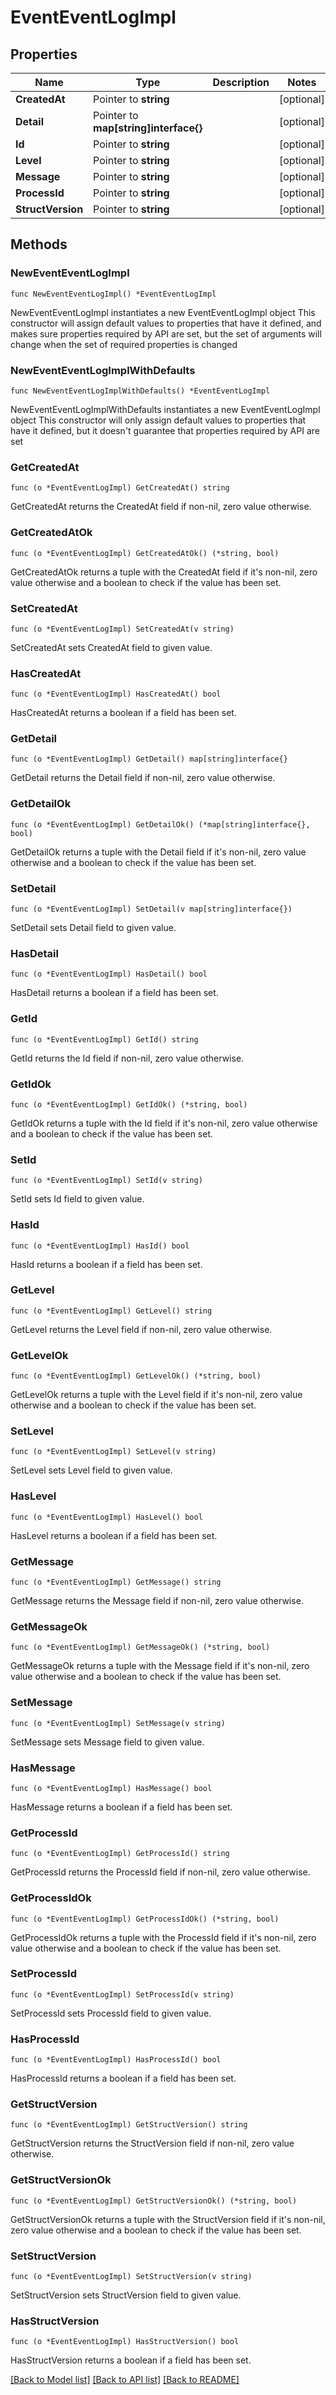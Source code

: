 # EventEventLogImpl

## Properties

Name | Type | Description | Notes
------------ | ------------- | ------------- | -------------
**CreatedAt** | Pointer to **string** |  | [optional] 
**Detail** | Pointer to **map[string]interface{}** |  | [optional] 
**Id** | Pointer to **string** |  | [optional] 
**Level** | Pointer to **string** |  | [optional] 
**Message** | Pointer to **string** |  | [optional] 
**ProcessId** | Pointer to **string** |  | [optional] 
**StructVersion** | Pointer to **string** |  | [optional] 

## Methods

### NewEventEventLogImpl

`func NewEventEventLogImpl() *EventEventLogImpl`

NewEventEventLogImpl instantiates a new EventEventLogImpl object
This constructor will assign default values to properties that have it defined,
and makes sure properties required by API are set, but the set of arguments
will change when the set of required properties is changed

### NewEventEventLogImplWithDefaults

`func NewEventEventLogImplWithDefaults() *EventEventLogImpl`

NewEventEventLogImplWithDefaults instantiates a new EventEventLogImpl object
This constructor will only assign default values to properties that have it defined,
but it doesn't guarantee that properties required by API are set

### GetCreatedAt

`func (o *EventEventLogImpl) GetCreatedAt() string`

GetCreatedAt returns the CreatedAt field if non-nil, zero value otherwise.

### GetCreatedAtOk

`func (o *EventEventLogImpl) GetCreatedAtOk() (*string, bool)`

GetCreatedAtOk returns a tuple with the CreatedAt field if it's non-nil, zero value otherwise
and a boolean to check if the value has been set.

### SetCreatedAt

`func (o *EventEventLogImpl) SetCreatedAt(v string)`

SetCreatedAt sets CreatedAt field to given value.

### HasCreatedAt

`func (o *EventEventLogImpl) HasCreatedAt() bool`

HasCreatedAt returns a boolean if a field has been set.

### GetDetail

`func (o *EventEventLogImpl) GetDetail() map[string]interface{}`

GetDetail returns the Detail field if non-nil, zero value otherwise.

### GetDetailOk

`func (o *EventEventLogImpl) GetDetailOk() (*map[string]interface{}, bool)`

GetDetailOk returns a tuple with the Detail field if it's non-nil, zero value otherwise
and a boolean to check if the value has been set.

### SetDetail

`func (o *EventEventLogImpl) SetDetail(v map[string]interface{})`

SetDetail sets Detail field to given value.

### HasDetail

`func (o *EventEventLogImpl) HasDetail() bool`

HasDetail returns a boolean if a field has been set.

### GetId

`func (o *EventEventLogImpl) GetId() string`

GetId returns the Id field if non-nil, zero value otherwise.

### GetIdOk

`func (o *EventEventLogImpl) GetIdOk() (*string, bool)`

GetIdOk returns a tuple with the Id field if it's non-nil, zero value otherwise
and a boolean to check if the value has been set.

### SetId

`func (o *EventEventLogImpl) SetId(v string)`

SetId sets Id field to given value.

### HasId

`func (o *EventEventLogImpl) HasId() bool`

HasId returns a boolean if a field has been set.

### GetLevel

`func (o *EventEventLogImpl) GetLevel() string`

GetLevel returns the Level field if non-nil, zero value otherwise.

### GetLevelOk

`func (o *EventEventLogImpl) GetLevelOk() (*string, bool)`

GetLevelOk returns a tuple with the Level field if it's non-nil, zero value otherwise
and a boolean to check if the value has been set.

### SetLevel

`func (o *EventEventLogImpl) SetLevel(v string)`

SetLevel sets Level field to given value.

### HasLevel

`func (o *EventEventLogImpl) HasLevel() bool`

HasLevel returns a boolean if a field has been set.

### GetMessage

`func (o *EventEventLogImpl) GetMessage() string`

GetMessage returns the Message field if non-nil, zero value otherwise.

### GetMessageOk

`func (o *EventEventLogImpl) GetMessageOk() (*string, bool)`

GetMessageOk returns a tuple with the Message field if it's non-nil, zero value otherwise
and a boolean to check if the value has been set.

### SetMessage

`func (o *EventEventLogImpl) SetMessage(v string)`

SetMessage sets Message field to given value.

### HasMessage

`func (o *EventEventLogImpl) HasMessage() bool`

HasMessage returns a boolean if a field has been set.

### GetProcessId

`func (o *EventEventLogImpl) GetProcessId() string`

GetProcessId returns the ProcessId field if non-nil, zero value otherwise.

### GetProcessIdOk

`func (o *EventEventLogImpl) GetProcessIdOk() (*string, bool)`

GetProcessIdOk returns a tuple with the ProcessId field if it's non-nil, zero value otherwise
and a boolean to check if the value has been set.

### SetProcessId

`func (o *EventEventLogImpl) SetProcessId(v string)`

SetProcessId sets ProcessId field to given value.

### HasProcessId

`func (o *EventEventLogImpl) HasProcessId() bool`

HasProcessId returns a boolean if a field has been set.

### GetStructVersion

`func (o *EventEventLogImpl) GetStructVersion() string`

GetStructVersion returns the StructVersion field if non-nil, zero value otherwise.

### GetStructVersionOk

`func (o *EventEventLogImpl) GetStructVersionOk() (*string, bool)`

GetStructVersionOk returns a tuple with the StructVersion field if it's non-nil, zero value otherwise
and a boolean to check if the value has been set.

### SetStructVersion

`func (o *EventEventLogImpl) SetStructVersion(v string)`

SetStructVersion sets StructVersion field to given value.

### HasStructVersion

`func (o *EventEventLogImpl) HasStructVersion() bool`

HasStructVersion returns a boolean if a field has been set.


[[Back to Model list]](../README.md#documentation-for-models) [[Back to API list]](../README.md#documentation-for-api-endpoints) [[Back to README]](../README.md)


